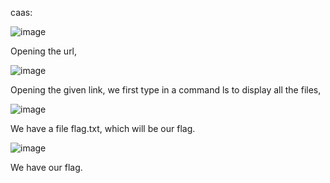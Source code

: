 caas:

![image](https://github.com/itstanayhere/picoctf/assets/147296398/7be7868b-06be-47a7-a60a-bebd7ca92d62)
 
Opening the url,

![image](https://github.com/itstanayhere/picoctf/assets/147296398/cd1e7d54-d334-4778-a23c-fd0e5eca5201)
 

Opening the given link, we first type in a command ls to display all the files,

 ![image](https://github.com/itstanayhere/picoctf/assets/147296398/8d078358-7f8b-4f65-b3ac-c986b76471e6)


We have a file flag.txt, which will be our flag.

 ![image](https://github.com/itstanayhere/picoctf/assets/147296398/4924f8f9-d9e5-4548-9149-1f20d33e556f)

We have our flag.
